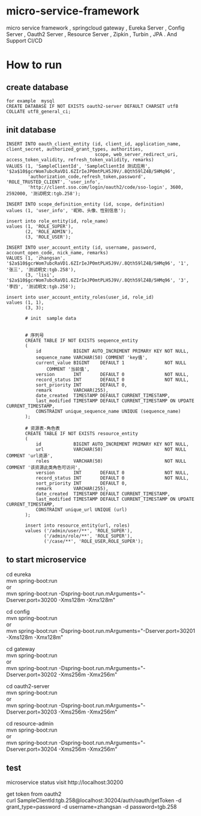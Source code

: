 # micro-service-framework
micro service framework , springcloud gateway , Eureka Server , Config Server , Oauth2 Server , Resource Server , Zipkin , Turbin , JPA .  And Support CI/CD

# How to run  
## create database
```  
for example  mysql  
CREATE DATABASE IF NOT EXISTS oauth2-server DEFAULT CHARSET utf8 COLLATE utf8_general_ci;
```
## init database  
```
INSERT INTO oauth_client_entity (id, client_id, application_name, client_secret, authorized_grant_types, authorities,
                                 scope, web_server_redirect_uri, access_token_validity, refresh_token_validity, remarks)
VALUES (1, 'SampleClientId', 'SampleClientId 测试应用', '$2a$10$gcrWom7ubcRaVD1.6ZIrIeJP0mtPLH5J9V/.8Qth59lZ4B/5HMq96',
        'authorization_code,refresh_token,password', 'ROLE_TRUSTED_CLIENT', 'user_info',
        'http://client.sso.com/login/oauth2/code/sso-login', 3600, 2592000, '测试明文:tgb.258');

INSERT INTO scope_definition_entity (id, scope, definition)
values (1, 'user_info', '昵称、头像、性别信息');

insert into role_entity(id, role_name)
values (1, 'ROLE_SUPER'),
       (2, 'ROLE_ADMIN'),
       (3, 'ROLE_USER');

INSERT INTO user_account_entity (id, username, password, account_open_code, nick_name, remarks)
VALUES (1, 'zhangsan', '$2a$10$gcrWom7ubcRaVD1.6ZIrIeJP0mtPLH5J9V/.8Qth59lZ4B/5HMq96', '1', '张三', '测试明文:tgb.258'),
       (3, 'lisi', '$2a$10$gcrWom7ubcRaVD1.6ZIrIeJP0mtPLH5J9V/.8Qth59lZ4B/5HMq96', '3', '李四', '测试明文:tgb.258');

insert into user_account_entity_roles(user_id, role_id)
values (1, 1),
       (3, 3);

       # init  sample data


       # 序列号
       CREATE TABLE IF NOT EXISTS sequence_entity
       (
           id            BIGINT AUTO_INCREMENT PRIMARY KEY NOT NULL,
           sequence_name VARCHAR(50) COMMENT 'key值',
           current_value BIGINT    DEFAULT 1               NOT NULL
               COMMENT '当前值',
           version       INT       DEFAULT 0               NOT NULL,
           record_status INT       DEFAULT 0               NOT NULL,
           sort_priority INT       DEFAULT 0,
           remark        VARCHAR(255),
           date_created  TIMESTAMP DEFAULT CURRENT_TIMESTAMP,
           last_modified TIMESTAMP DEFAULT CURRENT_TIMESTAMP ON UPDATE CURRENT_TIMESTAMP,
           CONSTRAINT unique_sequence_name UNIQUE (sequence_name)
       );

       # 资源表-角色表
       CREATE TABLE IF NOT EXISTS resource_entity
       (
           id            BIGINT AUTO_INCREMENT PRIMARY KEY NOT NULL,
           url           VARCHAR(50)                       NOT NULL COMMENT 'url资源',
           roles         VARCHAR(50)                       NOT NULL COMMENT '该资源此类角色可访问',
           version       INT       DEFAULT 0               NOT NULL,
           record_status INT       DEFAULT 0               NOT NULL,
           sort_priority INT       DEFAULT 0,
           remark        VARCHAR(255),
           date_created  TIMESTAMP DEFAULT CURRENT_TIMESTAMP,
           last_modified TIMESTAMP DEFAULT CURRENT_TIMESTAMP ON UPDATE CURRENT_TIMESTAMP,
           CONSTRAINT unique_url UNIQUE (url)
       );

       insert into resource_entity(url, roles)
       values ('/admin/user/**', 'ROLE_SUPER'),
              ('/admin/role/**', 'ROLE_SUPER'),
              ('/case/**', 'ROLE_USER,ROLE_SUPER');
```

## to start microservice

cd eureka  
mvn spring-boot:run   
or   
mvn spring-boot:run  -Dspring-boot.run.mArguments="-Dserver.port=30200 -Xms128m -Xmx128m"  

cd config  
mvn spring-boot:run   
or   
mvn spring-boot:run  -Dspring-boot.run.mArguments="-Dserver.port=30201 -Xms128m -Xmx128m"  

cd gateway  
mvn spring-boot:run  
or  
mvn spring-boot:run  -Dspring-boot.run.mArguments="-Dserver.port=30202 -Xms256m -Xmx256m"  


cd oauth2-server  
mvn spring-boot:run  
or  
mvn spring-boot:run  -Dspring-boot.run.mArguments="-Dserver.port=30203 -Xms256m -Xmx256m"  


cd resource-admin    
mvn spring-boot:run  
or   
mvn spring-boot:run  -Dspring-boot.run.mArguments="-Dserver.port=30204 -Xms256m -Xmx256m"  


## test  
microservice status
visit http://localhost:30200  

get token from oauth2  
curl   SampleClientId:tgb.258@localhost:30204/auth/oauth/getToken -d grant_type=password -d username=zhangsan -d password=tgb.258
